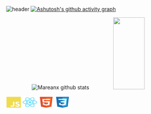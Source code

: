 
![header](https://capsule-render.vercel.app/api?type=waving&color=8B008B&height=100&section=header)
[![Ashutosh's github activity graph](https://github-readme-activity-graph.vercel.app/graph?username=mareanx&bg_color=0d1117&color=8B008B&line=8B008B&point=DA70D6&area=true&hide_border=true)](https://github.com/ashutosh00710/github-readme-activity-graph)


<div align="center">  
 
  <img width="49%" height="195px" src="https://github-readme-stats.vercel.app/api?username=Mareanx&show_icons=true&count_private=true&hide_border=true&title_color=8B008B&icon_color=0d1117&text_color=c9d1d9&bg_color=0d1117" alt="Mareanx github stats" />
  
  <img width="41%" height="195px" src="https://github-readme-stats.vercel.app/api/top-langs/?username=Mareanx&layout=compact&hide_border=true&title_color=8B008B&text_color=8B008B9&bg_color=0d1117" />
  
 </div>
 <div style="display: inline_block"><br>
  <img align="center" alt="Js" height="30" width="40" src="https://raw.githubusercontent.com/devicons/devicon/master/icons/javascript/javascript-plain.svg">
   <img align="center" alt="React" height="30" width="40" src="https://raw.githubusercontent.com/devicons/devicon/master/icons/react/react-original.svg">
  <img align="center" alt="HTML" height="30" width="40" src="https://raw.githubusercontent.com/devicons/devicon/master/icons/html5/html5-original.svg">
    <img align="center" alt="CSS" height="30" width="40" src="https://raw.githubusercontent.com/devicons/devicon/master/icons/css3/css3-original.svg">
 </div>
